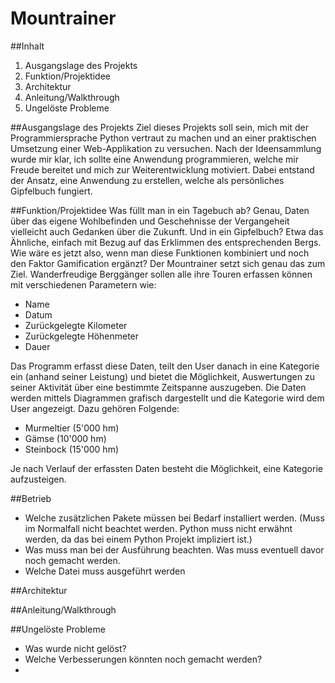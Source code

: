 # Mountrainer

##Inhalt
1. Ausgangslage des Projekts
2. Funktion/Projektidee
3. Architektur
4. Anleitung/Walkthrough
5. Ungelöste Probleme

##Ausgangslage des Projekts
Ziel dieses Projekts soll sein, mich mit der Programmiersprache Python vertraut zu machen und an einer praktischen 
Umsetzung einer Web-Applikation zu versuchen. Nach der Ideensammlung wurde mir klar, ich sollte eine Anwendung 
programmieren, welche mir Freude bereitet und mich zur Weiterentwicklung motiviert. Dabei entstand der Ansatz, eine
Anwendung zu erstellen, welche als persönliches Gipfelbuch fungiert. 

##Funktion/Projektidee
Was füllt man in ein Tagebuch ab? Genau, Daten über das eigene Wohlbefinden und Geschehnisse der Vergangeheit vielleicht 
auch Gedanken über die Zukunft. Und in ein Gipfelbuch? Etwa das Ähnliche, einfach mit Bezug auf das Erklimmen des 
entsprechenden Bergs. Wie wäre es jetzt also, wenn man diese Funktionen kombiniert und noch den Faktor Gamification 
ergänzt? Der Mountrainer setzt sich genau das zum Ziel. Wanderfreudige Berggänger sollen alle ihre Touren erfassen 
können mit verschiedenen Parametern wie:

- Name
- Datum
- Zurückgelegte Kilometer
- Zurückgelegte Höhenmeter
- Dauer

Das Programm erfasst diese Daten, teilt den User danach in eine Kategorie ein (anhand seiner Leistung) und bietet die 
Möglichkeit, Auswertungen zu seiner Aktivität über eine bestimmte Zeitspanne auszugeben. Die Daten werden mittels 
Diagrammen grafisch dargestellt und die Kategorie wird dem User angezeigt. Dazu gehören Folgende:

- Murmeltier (5'000 hm)
- Gämse (10'000 hm)
- Steinbock (15'000 hm)

Je nach Verlauf der erfassten Daten besteht die Möglichkeit, eine Kategorie aufzusteigen. 


##Betrieb
 - Welche zusätzlichen Pakete müssen bei Bedarf installiert werden. (Muss im Normalfall nicht beachtet werden. Python muss nicht erwähnt werden, da das bei einem Python Projekt impliziert ist.)
 - Was muss man bei der Ausführung beachten. Was muss eventuell davor noch gemacht werden.
 - Welche Datei muss ausgeführt werden


##Architektur

##Anleitung/Walkthrough

##Ungelöste Probleme
- Was wurde nicht gelöst?
- Welche Verbesserungen könnten noch gemacht werden? 
- 
